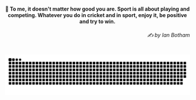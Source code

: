 <h4 align="center">
  💭 To me, it doesn't matter how good you are. Sport is all about playing and competing. Whatever you do in cricket and in sport, enjoy it, be positive and try to win.
  <h6 align="right">
    <i>
      ✍️ by Ian Botham
    </i>
  </h6>
</h4>

#

<picture>
  <source media="(prefers-color-scheme: dark)" srcset="https://raw.githubusercontent.com/sakshiagrwal/sakshiagrwal/output/github-snake-dark.svg">
  <source media="(prefers-color-scheme: light)" srcset="https://raw.githubusercontent.com/sakshiagrwal/sakshiagrwal/output/github-snake.svg">
  <img alt="snk" src="https://raw.githubusercontent.com/sakshiagrwal/sakshiagrwal/output/github-snake.svg">
</picture>
